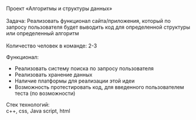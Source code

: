 Проект «Алгоритмы и структуры данных»\
\
Задача: 
Реализовать функционал сайта/приложения, который по запросу пользователя будет выводить код для определенной структуры или определенный алгоритм\
\
Количество человек в команде: 2-3

Функционал:
- Реализовать систему поиска по запросу пользователя
- Реализовать хранение данных 
- Наличие платформы для реализации этой идеи
- Возможность протестировать код, для введенного пользователем теста (по возможности)



Стек технологий: \
c++, css, Java script, html
